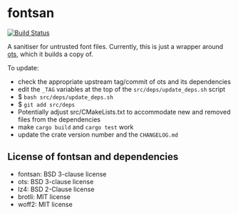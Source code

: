 # fontsan

[![Build Status](https://github.com/servo/fontsan/actions/workflows/test.yml/badge.svg)](https://github.com/servo/fontsan/actions)

A sanitiser for untrusted font files. Currently, this is just a wrapper around
[ots](https://github.com/khaledhosny/ots), which it builds a copy of.

To update:

* check the appropriate upstream tag/commit of ots and its dependencies
* edit the `_TAG` variables at the top of the `src/deps/update_deps.sh` script
* $ `bash src/deps/update_deps.sh`
* $ `git add src/deps`
* Potentially adjust src/CMakeLists.txt to accommodate new and removed files from the dependencies
* make `cargo build` and `cargo test` work
* update the crate version number and the `CHANGELOG.md`

## License of fontsan and dependencies

- fontsan: BSD 3-clause license
- ots: BSD 3-clause license
- lz4: BSD 2-Clause license
- brotli: MIT license
- woff2: MIT license
